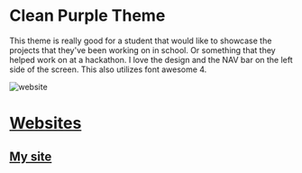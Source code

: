 # Clean Purple Theme

This theme is really good for a student that would like to showcase the projects
that they've been working on in school. Or something that they helped work on at
a hackathon.  I love the design and the NAV bar on the left side of the screen.
This also utilizes font awesome 4.

![website](website.png)

# [Websites](https://github.com/vaporjawn/websites/)

## [My site](https://vaporjawn.githu.io/)
